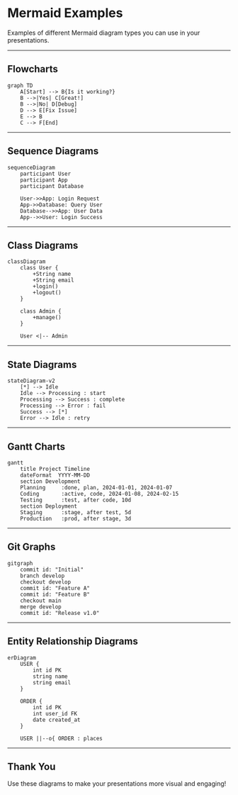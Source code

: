 # Mermaid Examples

Examples of different Mermaid diagram types you can use in your presentations.

---

## Flowcharts

```mermaid
graph TD
    A[Start] --> B{Is it working?}
    B -->|Yes| C[Great!]
    B -->|No| D[Debug]
    D --> E[Fix Issue]
    E --> B
    C --> F[End]
```

---

## Sequence Diagrams

```mermaid
sequenceDiagram
    participant User
    participant App
    participant Database
    
    User->>App: Login Request
    App->>Database: Query User
    Database-->>App: User Data
    App-->>User: Login Success
```

---

## Class Diagrams

```mermaid
classDiagram
    class User {
        +String name
        +String email
        +login()
        +logout()
    }
    
    class Admin {
        +manage()
    }
    
    User <|-- Admin
```

---

## State Diagrams

```mermaid
stateDiagram-v2
    [*] --> Idle
    Idle --> Processing : start
    Processing --> Success : complete
    Processing --> Error : fail
    Success --> [*]
    Error --> Idle : retry
```

---

## Gantt Charts

```mermaid
gantt
    title Project Timeline
    dateFormat  YYYY-MM-DD
    section Development
    Planning     :done, plan, 2024-01-01, 2024-01-07
    Coding       :active, code, 2024-01-08, 2024-02-15
    Testing      :test, after code, 10d
    section Deployment
    Staging      :stage, after test, 5d
    Production   :prod, after stage, 3d
```

---

## Git Graphs

```mermaid
gitgraph
    commit id: "Initial"
    branch develop
    checkout develop
    commit id: "Feature A"
    commit id: "Feature B"
    checkout main
    merge develop
    commit id: "Release v1.0"
```

---

## Entity Relationship Diagrams

```mermaid
erDiagram
    USER {
        int id PK
        string name
        string email
    }
    
    ORDER {
        int id PK
        int user_id FK
        date created_at
    }
    
    USER ||--o{ ORDER : places
```

---

## Thank You

Use these diagrams to make your presentations more visual and engaging!
